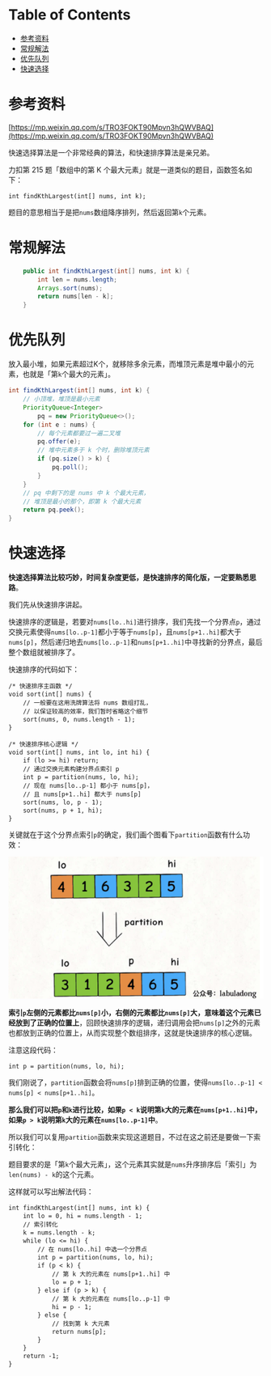 # Table of Contents

* [参考资料](#参考资料)
* [常规解法](#常规解法)
* [优先队列](#优先队列)
* [快速选择](#快速选择)




# 参考资料

[https://mp.weixin.qq.com/s/TRO3FOKT90Mpvn3hQWVBAQ](https://mp.weixin.qq.com/s/TRO3FOKT90Mpvn3hQWVBAQ)

快速选择算法是一个非常经典的算法，和快速排序算法是亲兄弟。


力扣第 215 题「数组中的第 K 个最大元素」就是一道类似的题目，函数签名如下：

```
int findKthLargest(int[] nums, int k);
```

题目的意思相当于是把`nums`数组降序排列，然后返回第`k`个元素。


# 常规解法

```java
    public int findKthLargest(int[] nums, int k) {
        int len = nums.length;
        Arrays.sort(nums);
        return nums[len - k];
    }
```



# 优先队列

放入最小堆，如果元素超过K个，就移除多余元素，而堆顶元素是堆中最小的元素，也就是「第`k`个最大的元素」。

```java
int findKthLargest(int[] nums, int k) {
    // 小顶堆，堆顶是最小元素
    PriorityQueue<Integer> 
        pq = new PriorityQueue<>();
    for (int e : nums) {
        // 每个元素都要过一遍二叉堆
        pq.offer(e);
        // 堆中元素多于 k 个时，删除堆顶元素
        if (pq.size() > k) {
            pq.poll();
        }
    }
    // pq 中剩下的是 nums 中 k 个最大元素，
    // 堆顶是最小的那个，即第 k 个最大元素
    return pq.peek();
}
```



# 快速选择

**快速选择算法比较巧妙，时间复杂度更低，是快速排序的简化版，一定要熟悉思路**。

我们先从快速排序讲起。

快速排序的逻辑是，若要对`nums[lo..hi]`进行排序，我们先找一个分界点`p`，通过交换元素使得`nums[lo..p-1]`都小于等于`nums[p]`，且`nums[p+1..hi]`都大于`nums[p]`，然后递归地去`nums[lo..p-1]`和`nums[p+1..hi]`中寻找新的分界点，最后整个数组就被排序了。

快速排序的代码如下：

```
/* 快速排序主函数 */
void sort(int[] nums) {
    // 一般要在这用洗牌算法将 nums 数组打乱，
    // 以保证较高的效率，我们暂时省略这个细节
    sort(nums, 0, nums.length - 1);
}

/* 快速排序核心逻辑 */
void sort(int[] nums, int lo, int hi) {
    if (lo >= hi) return;
    // 通过交换元素构建分界点索引 p
    int p = partition(nums, lo, hi);
    // 现在 nums[lo..p-1] 都小于 nums[p]，
    // 且 nums[p+1..hi] 都大于 nums[p]
    sort(nums, lo, p - 1);
    sort(nums, p + 1, hi);
}
```

关键就在于这个分界点索引`p`的确定，我们画个图看下`partition`函数有什么功效：

![image-20220301081954432](.images/image-20220301081954432.png)

**索引`p`左侧的元素都比`nums[p]`小，右侧的元素都比`nums[p]`大，意味着这个元素已经放到了正确的位置上**，回顾快速排序的逻辑，递归调用会把`nums[p]`之外的元素也都放到正确的位置上，从而实现整个数组排序，这就是快速排序的核心逻辑。

注意这段代码：

```
int p = partition(nums, lo, hi);
```

我们刚说了，`partition`函数会将`nums[p]`排到正确的位置，使得`nums[lo..p-1] < nums[p] < nums[p+1..hi]`。

**那么我们可以把`p`和`k`进行比较，如果`p < k`说明第`k`大的元素在`nums[p+1..hi]`中，如果`p > k`说明第`k`大的元素在`nums[lo..p-1]`中**。

所以我们可以复用`partition`函数来实现这道题目，不过在这之前还是要做一下索引转化：

题目要求的是「第`k`个最大元素」，这个元素其实就是`nums`升序排序后「索引」为`len(nums) - k`的这个元素。

这样就可以写出解法代码：

```
int findKthLargest(int[] nums, int k) {
    int lo = 0, hi = nums.length - 1;
    // 索引转化
    k = nums.length - k;
    while (lo <= hi) {
        // 在 nums[lo..hi] 中选一个分界点
        int p = partition(nums, lo, hi);
        if (p < k) {
            // 第 k 大的元素在 nums[p+1..hi] 中
            lo = p + 1;
        } else if (p > k) {
            // 第 k 大的元素在 nums[lo..p-1] 中
            hi = p - 1;
        } else {
            // 找到第 k 大元素
            return nums[p];
        }
    }
    return -1;
}
```

